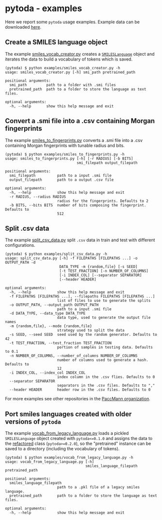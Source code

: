 # pytoda - examples

Here we report some `pytoda` usage examples.
Example data can be downloaded [here](https://ibm.box.com/v/paccmann-pytoda-data).


## Create a SMILES language object

The example [smiles_vocab_creator.py](./smiles_vocab_creator.py) creates a [`SMILESLanguage`](../pytoda/smiles/smiles_language.py) object and iterates the data to build a vocabulary of tokens which is saved.

```console
(pytoda) $ python examples/smiles_vocab_creator.py -h
usage: smiles_vocab_creator.py [-h] smi_path pretrained_path

positional arguments:
  smi_path         path to a folder with .smi files
  pretrained_path  path to a folder to store the language as text files.

optional arguments:
  -h, --help       show this help message and exit
```

## Convert a .smi file into a .csv containing Morgan fingerprints

The example [smiles_to_fingerprints.py](./smiles_to_fingerprints.py) converts a .smi file into a .csv containing Morgan fingerprints with tunable radius and bits.

```console
(pytoda) $ python examples/smiles_to_fingerprints.py -h
usage: smiles_to_fingerprints.py [-h] [-r RADIUS] [-b BITS]
                                 smi_filepath output_filepath

positional arguments:
  smi_filepath          path to a input .smi file
  output_filepath       path to a output .csv file

optional arguments:
  -h, --help            show this help message and exit
  -r RADIUS, --radius RADIUS
                        radius for the fingerprints. Defaults to 2
  -b BITS, --bits BITS  number of bits composing the fingerprint. Defaults to
                        512
```

## Split .csv data

The example [split_csv_data.py](./split_csv_data.py) split `.csv` data in train and test with different configurations.

```console
(pytoda) $ python examples/split_csv_data.py -h
usage: split_csv_data.py [-h] -f FILEPATHS [FILEPATHS ...] -o OUTPUT_PATH -d
                         DATA_TYPE -m {random,file} [-s SEED]
                         [-t TEST_FRACTION] [-n NUMBER_OF_COLUMNS]
                         [-i INDEX_COL] [--separator SEPARATOR]
                         [--header HEADER]

optional arguments:
  -h, --help            show this help message and exit
  -f FILEPATHS [FILEPATHS ...], --filepaths FILEPATHS [FILEPATHS ...]
                        list of files to use to generate the splits
  -o OUTPUT_PATH, --output_path OUTPUT_PATH
                        path to a input .smi file
  -d DATA_TYPE, --data_type DATA_TYPE
                        data type, used to generate the output file names
  -m {random,file}, --mode {random,file}
                        strategy used to split the data
  -s SEED, --seed SEED  seed used by the random generator. Defaults to 42
  -t TEST_FRACTION, --test_fraction TEST_FRACTION
                        portion of samples in testing data. Defaults to 0.1
  -n NUMBER_OF_COLUMNS, --number_of_columns NUMBER_OF_COLUMNS
                        number of columns used to generate a hash. Defaults to
                        12
  -i INDEX_COL, --index_col INDEX_COL
                        index column in the .csv flies. Defaults to 0
  --separator SEPARATOR
                        separators in the .csv files. Defaults to ","
  --header HEADER       header row in the .csv files. Defaults to 0
```

For more examples see other repositories in the [PaccMann organization](https://github.com/PaccMann).

## Port smiles languages created with older versions of `pytoda`

The example [vocab_from_legacy_language.py](./vocab_from_legacy_language.py) loads a pickled `SMILESLanguage` object created with `pytoda<=0.1.0` and assigns the data to the [refactored](../pytoda/smiles/smiles_language.py) class (`pytoda>=0.2.0`), so the "pretrained" instance can be saved to a directory (including the vocabulary of tokens).

```console
(pytoda) $ python examples/vocab_from_legacy_language.py -h
usage: vocab_from_legacy_language.py [-h]
                                     smiles_language_filepath pretrained_path

positional arguments:
  smiles_language_filepath
                        path to a .pkl file of a legacy smiles language.
  pretrained_path       path to a folder to store the language as text files.

optional arguments:
  -h, --help            show this help message and exit
```